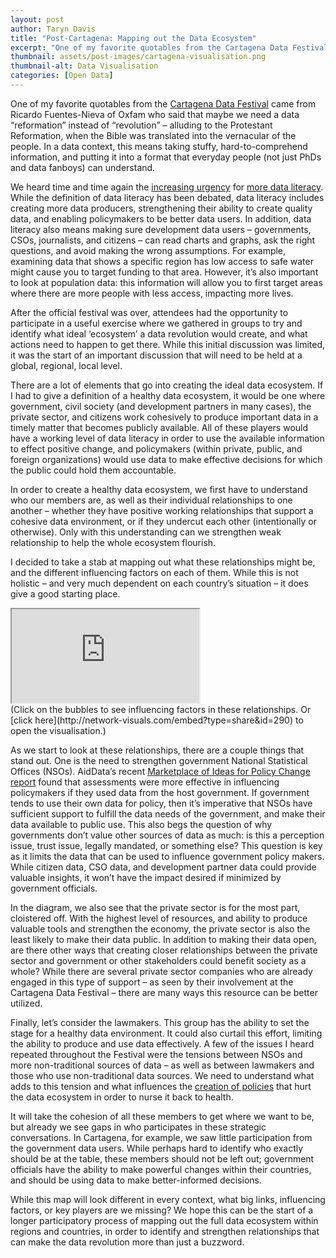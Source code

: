 ```yaml
---
layout: post
author: Taryn Davis
title: "Post-Cartagena: Mapping out the Data Ecosystem"
excerpt: "One of my favorite quotables from the Cartagena Data Festival came from Ricardo Fuentes-Nieva of Oxfam who said that maybe we need a data “reformation” instead of “revolution” – alluding to the Protestant Reformation, when the Bible was translated into the vernacular of the people..."
thumbnail: assets/post-images/cartagena-visualisation.png
thumbnail-alt: Data Visualisation
categories: [Open Data]
---
```


One of my favorite quotables from the [Cartagena Data Festival](http://www.cartagenadatafest2015.org/) came from Ricardo Fuentes-Nieva of Oxfam who said that maybe we need a data “reformation” instead of “revolution” – alluding to the Protestant Reformation, when the Bible was translated into the vernacular of the people. In a data context, this means taking stuffy, hard-to-comprehend information, and putting it into a format that everyday people (not just PhDs and data fanboys) can understand.

We heard time and time again the [increasing urgency](http://www.ids.ac.uk/opinion/making-sense-of-data-goes-beyond-counting-numbers) for [more data literacy](http://datarevolution.paris21.org/sites/default/files/60-second%20guide.pdf). While the definition of data literacy has been debated, data literacy includes creating more data producers, strengthening their ability to create quality data, and enabling policymakers to be better data users. In addition, data literacy also means making sure development data users – governments, CSOs, journalists, and citizens – can read charts and graphs, ask the right questions, and avoid making the wrong assumptions. For example, examining data that shows a specific region has low access to safe water might cause you to target funding to that area. However, it’s also important to look at population data: this information will allow you to first target areas where there are more people with less access, impacting more lives.  

After the official festival was over, attendees had the opportunity to participate in a useful exercise where we gathered in groups to try and identify what ideal ‘ecosystem’ a data revolution would create, and what actions need to happen to get there. While this initial discussion was limited, it was the start of an important discussion that will need to be held at a global, regional, local level.

There are a lot of elements that go into creating the ideal data ecosystem. If I had to give a definition of a healthy data ecosystem, it would be one where government, civil society (and development partners in many cases), the private sector, and citizens work cohesively to produce important data in a timely matter that becomes publicly available. All of these players would have a working level of data literacy in order to use the available information to effect positive change, and policymakers (within private, public, and foreign organizations) would use data to make effective decisions for which the public could hold them accountable. 

In order to create a healthy data ecosystem, we first have to understand who our members are, as well as their individual relationships to one another – whether they have positive working relationships that support a cohesive data environment, or if they undercut each other (intentionally or otherwise). Only with this understanding can we strengthen weak relationship to help the whole ecosystem flourish.
 
I decided to take a stab at mapping out what these relationships might be, and the different influencing factors on each of them. While this is not holistic – and very much dependent on each country’s situation – it does give a good starting place.

<div class="media-resizable-wrapper aspect-1-1">
  <iframe class="media-resizable-element" src="http://network-visuals.com/embed?type=share&id=290"></iframe>
</div>
(Click on the bubbles to see influencing factors in these relationships. Or [click here](http://network-visuals.com/embed?type=share&id=290) to open the visualisation.)

As we start to look at these relationships, there are a couple things that stand out. One is the need to strengthen government National Statistical Offices (NSOs). AidData’s recent [Marketplace of Ideas for Policy Change report](http://aiddata.org/blog/new-marketplace-of-ideas-for-policy-change-report-shows-how-external-sources-of-analysis-and-advice) found that assessments were more effective in influencing policymakers if they used data from the host government. If government tends to use their own data for policy, then it’s imperative that NSOs have sufficient support to fulfill the data needs of the government, and make their data available to public use. This also begs the question of why governments don’t value other sources of data as much: is this a perception issue, trust issue, legally mandated, or something else? This question is key as it limits the data that can be used to influence government policy makers. While citizen data, CSO data, and development partner data could provide valuable insights, it won’t have the impact desired if minimized by government officials.

In the diagram, we also see that the private sector is for the most part, cloistered off. With the highest level of resources, and ability to produce valuable tools and strengthen the economy, the private sector is also the least likely to make their data public. In addition to making their data open, are there other ways that creating closer relationships between the private sector and government or other stakeholders could benefit society as a whole? While there are several private sector companies who are already engaged in this type of support – as seen by their involvement at the Cartagena Data Festival – there are many ways this resource can be better utilized.

Finally, let’s consider the lawmakers. This group has the ability to set the stage for a healthy data environment. It could also curtail this effort, limiting the ability to produce and use data effectively. A few of the issues I heard repeated throughout the Festival were the tensions between NSOs and more non-traditional sources of data – as well as between lawmakers and those who use non-traditional data sources. We need to understand what adds to this tension and what influences the [creation of policies](http://www.thecitizen.co.tz/News/national/-Unofficial--data-could-land-you-behind-bars/-/1840392/2667134/-/item/0/-/ke6k5z/-/index.html) that hurt the data ecosystem in order to nurse it back to health.

It will take the cohesion of all these members to get where we want to be, but already we see gaps in who participates in these strategic conversations. In Cartagena, for example, we saw little participation from the government data users. While perhaps hard to identify who exactly should be at the table, these members should not be left out; government officials have the ability to make powerful changes within their countries, and should be using data to make better-informed decisions.
 
While this map will look different in every context, what big links, influencing factors, or key players are we missing? We hope this can be the start of a longer participatory process of mapping out the full data ecosystem within regions and countries, in order to identify and strengthen relationships that can make the data revolution more than just a buzzword.
